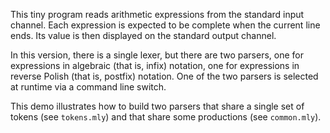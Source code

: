 This tiny program reads arithmetic expressions from the standard input
channel. Each expression is expected to be complete when the current line
ends. Its value is then displayed on the standard output channel.

In this version, there is a single lexer, but there are two parsers, one for
expressions in algebraic (that is, infix) notation, one for expressions in
reverse Polish (that is, postfix) notation. One of the two parsers is selected
at runtime via a command line switch.

This demo illustrates how to build two parsers that share a single set of
tokens (see `tokens.mly`) and that share some productions (see `common.mly`).
